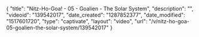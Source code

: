 {
    "title": "Nitz-Ho-Goa! - 05 - Goalien - The Solar System",
    "description": "",
    "videoid": "139542017",
    "date_created": "1287852377",
    "date_modified": "1517601720",
    "type": "captivate",
    "layout": "video",
    "url": "\/v\/nitz-ho-goa-05-goalien-the-solar-system\/139542017"
}